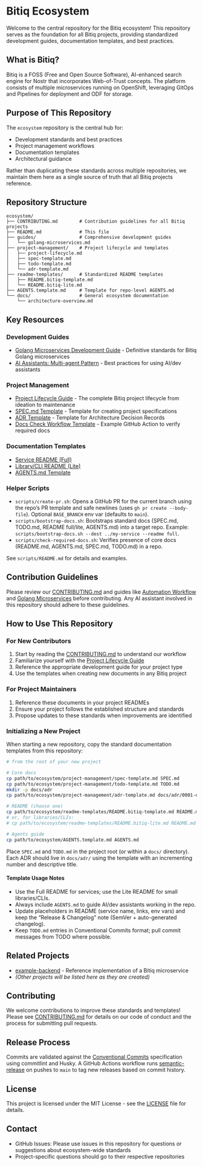# Bitiq Ecosystem

Welcome to the central repository for the Bitiq ecosystem! This repository serves as the foundation for all Bitiq projects, providing standardized development guides, documentation templates, and best practices.

## What is Bitiq?

Bitiq is a FOSS (Free and Open Source Software), AI-enhanced search engine for Nostr that incorporates Web-of-Trust concepts. The platform consists of multiple microservices running on OpenShift, leveraging GitOps and Pipelines for deployment and ODF for storage.

## Purpose of This Repository

The `ecosystem` repository is the central hub for:

- Development standards and best practices
- Project management workflows
- Documentation templates
- Architectural guidance

Rather than duplicating these standards across multiple repositories, we maintain them here as a single source of truth that all Bitiq projects reference.

## Repository Structure

```
ecosystem/
├── CONTRIBUTING.md        # Contribution guidelines for all Bitiq projects
├── README.md              # This file
├── guides/                # Comprehensive development guides
│   └── golang-microservices.md 
├── project-management/    # Project lifecycle and templates
│   ├── project-lifecycle.md
│   ├── spec-template.md
│   ├── todo-template.md
│   └── adr-template.md
├── readme-templates/      # Standardized README templates
│   ├── README.bitiq-template.md
│   └── README.bitiq-lite.md
├── AGENTS.template.md     # Template for repo-level AGENTS.md
└── docs/                  # General ecosystem documentation
    └── architecture-overview.md
```

## Key Resources

### Development Guides

- [Golang Microservices Development Guide](guides/golang-microservices.md) - Definitive standards for Bitiq Golang microservices
- [AI Assistants: Multi-agent Pattern](guides/ai-assistants.md) - Best practices for using AI/dev assistants

### Project Management

- [Project Lifecycle Guide](project-management/project-lifecycle.md) - The complete Bitiq project lifecycle from ideation to maintenance
- [SPEC.md Template](project-management/spec-template.md) - Template for creating project specifications
- [ADR Template](project-management/adr-template.md) - Template for Architecture Decision Records
- [Docs Check Workflow Template](project-management/docs-check-workflow.yml) - Example GitHub Action to verify required docs

### Documentation Templates

- [Service README (Full)](readme-templates/README.bitiq-template.md)
- [Library/CLI README (Lite)](readme-templates/README.bitiq-lite.md)
- [AGENTS.md Template](AGENTS.template.md)

### Helper Scripts

- `scripts/create-pr.sh`: Opens a GitHub PR for the current branch using the repo’s PR template and safe newlines (uses `gh pr create --body-file`). Optional `BASE_BRANCH` env var (defaults to `main`).
- `scripts/bootstrap-docs.sh`: Bootstraps standard docs (SPEC.md, TODO.md, README full/lite, AGENTS.md) into a target repo. Example: `scripts/bootstrap-docs.sh --dest ../my-service --readme full`.
- `scripts/check-required-docs.sh`: Verifies presence of core docs (README.md, AGENTS.md, SPEC.md, TODO.md) in a repo.
  
See `scripts/README.md` for details and examples.

## Contribution Guidelines

Please review our [CONTRIBUTING.md](CONTRIBUTING.md) and guides like [Automation Workflow](guides/automation-workflow.md) and [Golang Microservices](guides/golang-microservices.md) before contributing. Any AI assistant involved in this repository should adhere to these guidelines.
## How to Use This Repository

### For New Contributors

1. Start by reading the [CONTRIBUTING.md](CONTRIBUTING.md) to understand our workflow
2. Familiarize yourself with the [Project Lifecycle Guide](project-management/project-lifecycle.md)
3. Reference the appropriate development guide for your project type
4. Use the templates when creating new documents in any Bitiq project

### For Project Maintainers

1. Reference these documents in your project READMEs
2. Ensure your project follows the established structure and standards
3. Propose updates to these standards when improvements are identified

### Initializing a New Project

When starting a new repository, copy the standard documentation templates from this repository:

```bash
# from the root of your new project

# Core docs
cp path/to/ecosystem/project-management/spec-template.md SPEC.md
cp path/to/ecosystem/project-management/todo-template.md TODO.md
mkdir -p docs/adr
cp path/to/ecosystem/project-management/adr-template.md docs/adr/0001-example-decision.md

# README (choose one)
cp path/to/ecosystem/readme-templates/README.bitiq-template.md README.md
# or, for libraries/CLIs:
# cp path/to/ecosystem/readme-templates/README.bitiq-lite.md README.md

# Agents guide
cp path/to/ecosystem/AGENTS.template.md AGENTS.md
```

Place `SPEC.md` and `TODO.md` in the project root (or within a `docs/` directory). Each ADR should live in `docs/adr/` using the template with an incrementing number and descriptive title.

#### Template Usage Notes

- Use the Full README for services; use the Lite README for small libraries/CLIs.
- Always include `AGENTS.md` to guide AI/dev assistants working in the repo.
- Update placeholders in README (service name, links, env vars) and keep the “Release & Changelog” note (SemVer + auto-generated changelog).
- Keep `TODO.md` entries in Conventional Commits format; pull commit messages from TODO where possible.

## Related Projects

- [example-backend](https://github.com/paulcapestany/example-backend) - Reference implementation of a Bitiq microservice
- *(Other projects will be listed here as they are created)*

## Contributing

We welcome contributions to improve these standards and templates! Please see [CONTRIBUTING.md](CONTRIBUTING.md) for details on our code of conduct and the process for submitting pull requests.

## Release Process

Commits are validated against the [Conventional Commits](https://www.conventionalcommits.org/) specification using commitlint and Husky. A GitHub Actions workflow runs [semantic-release](https://semantic-release.gitbook.io) on pushes to `main` to tag new releases based on commit history.

## License

This project is licensed under the MIT License - see the [LICENSE](LICENSE) file for details.

## Contact

- GitHub Issues: Please use issues in this repository for questions or suggestions about ecosystem-wide standards
- Project-specific questions should go to their respective repositories
